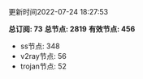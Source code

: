 更新时间2022-07-24 18:27:53

**总订阅: 73**
**总节点: 2819**
**有效节点: 456**
- ss节点: 348
- v2ray节点: 56
- trojan节点: 52
